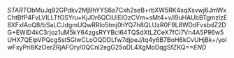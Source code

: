 $START$ObMuJq92GPdkv2Mj9hYYS6a7Cxh2seB+rbXW5RK4sqXsvwj6JmWxChtBfP4FvLVILLTfGSYru+KjJ0r6QCiUIEIOzCVm+sMt4+v/l9uHAUbBTgmzlzE8XFxIAoQ8/bSaLCJdgmUQwRRIo5tmj0hYQ7h8QLUzR0F9L8WDdFvsbdZ2DG+EWlD4kC3rjoz1uM5kY64zgsRYYBcl64TQSdXtLZCeX7fCi7Vn4A5P96w5UHX7QEIpVPQcgSst5GlwCLoOQDDLfw7djpeJ/Iq4y6B7BoH6kCvUHjBk+/yoIwFxyPri8KzOerZRjAFOry/0QCnl2egG25oDL4XgMoDqgSfZKQ==$END$